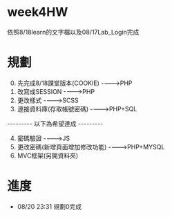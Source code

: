 # week4HW
依照8/18learn的文字檔以及08/17Lab_Login完成

# 規劃
0. 先完成8/18課堂版本(COOKIE)     ---->PHP
1. 改寫成SESSION                 ---->PHP
2. 更改樣式                      ---->SCSS
3. 連接資料庫(存取帳號密碼)       ---->PHP+SQL

--------- 以下為希望達成 ---------

4. 密碼驗證                      ---->JS
5. 更改密碼(新增頁面增加修改功能)  ---->PHP+MYSQL
6. MVC框架(另開資料夾)

# 進度
- 08/20 23:31 規劃0完成
